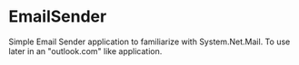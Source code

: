 EmailSender
===========
Simple Email Sender application to familiarize with System.Net.Mail. 
To use later in an "outlook.com" like application.

